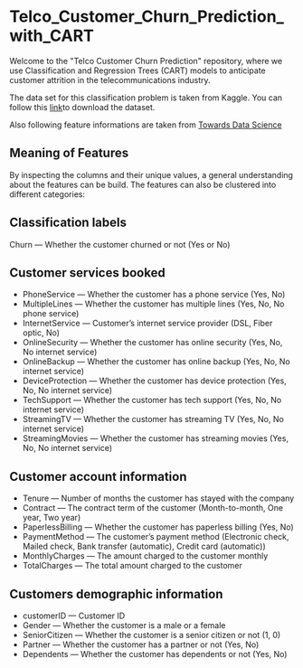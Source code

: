 # Telco_Customer_Churn_Prediction_with_CART

Welcome to the "Telco Customer Churn Prediction" repository, where we use Classification and Regression Trees (CART) models to anticipate customer attrition in the telecommunications industry. 

The data set for this classification problem is taken from Kaggle. You can follow this [link](https://www.kaggle.com/datasets/blastchar/telco-customer-churn)to download the dataset.

Also following feature informations are taken from [Towards Data Science](https://towardsdatascience.com/machine-learning-case-study-telco-customer-churn-prediction-bc4be03c9e1d) 

## Meaning of Features
By inspecting the columns and their unique values, a general understanding about the features can be build. The features can also be clustered into different categories:

## Classification labels

Churn — Whether the customer churned or not (Yes or No)
## Customer services booked

* PhoneService — Whether the customer has a phone service (Yes, No)
* MultipleLines — Whether the customer has multiple lines (Yes, No, No phone service)
* InternetService — Customer’s internet service provider (DSL, Fiber optic, No)
* OnlineSecurity — Whether the customer has online security (Yes, No, No internet service)
* OnlineBackup — Whether the customer has online backup (Yes, No, No internet service)
* DeviceProtection — Whether the customer has device protection (Yes, No, No internet service)
* TechSupport — Whether the customer has tech support (Yes, No, No internet service)
* StreamingTV — Whether the customer has streaming TV (Yes, No, No internet service)
* StreamingMovies — Whether the customer has streaming movies (Yes, No, No internet service)
## Customer account information

* Tenure — Number of months the customer has stayed with the company
* Contract — The contract term of the customer (Month-to-month, One year, Two year)
* PaperlessBilling — Whether the customer has paperless billing (Yes, No)
* PaymentMethod — The customer’s payment method (Electronic check, Mailed check, Bank transfer (automatic), Credit card (automatic))
* MonthlyCharges — The amount charged to the customer monthly
* TotalCharges — The total amount charged to the customer
## Customers demographic information

* customerID — Customer ID
* Gender — Whether the customer is a male or a female
* SeniorCitizen — Whether the customer is a senior citizen or not (1, 0)
* Partner — Whether the customer has a partner or not (Yes, No)
* Dependents — Whether the customer has dependents or not (Yes, No)


